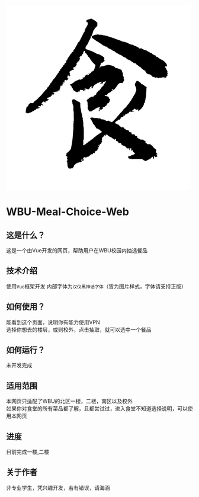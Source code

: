 ![Meal](https://github.com/XiuandQi/WBU-Meal-Choice-Web/blob/ChangeCode/public/icon.png)
# WBU-Meal-Choice-Web

## 这是什么？
这是一个由Vue开发的网页，帮助用户在WBU校园内抽选餐品

## 技术介绍
使用`Vue`框架开发
内部字体为`汉仪黑神话字体`（皆为图片样式，字体请支持正版）

## 如何使用？
能看到这个页面，说明你有能力使用VPN </br>
选择你想去的楼层，或则校外，点击抽取，就可以选中一个餐品

## 如何运行？
未开发完成

## 适用范围 
本网页只适配了WBU的北区一楼，二楼，南区以及校外 </br>
如果你对食堂的所有菜品都了解，且都尝试过，进入食堂不知道选择说明，可以使用本网页

## 进度
目前完成一楼,二楼

## 关于作者
非专业学生，凭兴趣开发，若有错误，请海涵